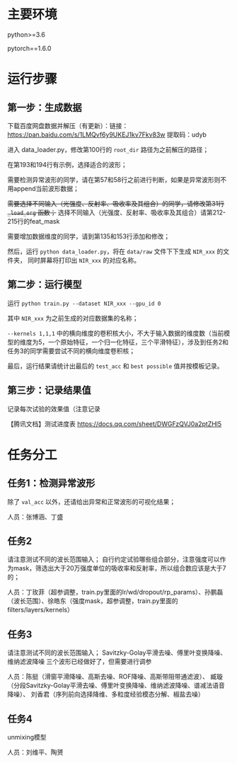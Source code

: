 # 主要环境

python>=3.6

pytorch==1.6.0


# 运行步骤

## 第一步：生成数据

下载百度网盘数据并解压（有更新）：链接：https://pan.baidu.com/s/1LMQvf6y9UKEJ1kv7Fkv83w 提取码：udyb

进入 data_loader.py，修改第100行的 `root_dir` 路径为之前解压的路径；

在第193和194行有示例，选择适合的波形；

需要检测异常波形的同学，请在第57和58行之前进行判断，如果是异常波形则不用append当前波形数据；

~~需要选择不同输入（光强度、反射率、吸收率及其组合）的同学，请修改第31行 `_load_org` 函数；~~
选择不同输入（光强度、反射率、吸收率及其组合）请第212-215行的feat_mask

需要增加数据维度的同学，请到第135和153行添加和修改；

然后，运行 `python data_loader.py`，将在 `data/raw` 文件下下生成 `NIR_xxx` 的文件夹，
同时屏幕将打印出 `NIR_xxx` 的对应名称。

## 第二步：运行模型

运行 `python train.py --dataset NIR_xxx --gpu_id 0`

其中 `NIR_xxx` 为之前生成的对应数据集的名称；

`--kernels 1,1,1` 中的横向维度的卷积核大小，不大于输入数据的维度数（当前模型的维度为5，一个原始特征，一个归一化特征，三个平滑特征），涉及到任务2和任务3的同学需要尝试不同的横向维度卷积核；

最后，运行结果请统计出最后的 `test_acc` 和 `best possible` 值并按模板记录。

## 第三步：记录结果值

记录每次试验的效果值（注意记录

【腾讯文档】测试进度表 https://docs.qq.com/sheet/DWGFzQVJ0a2ptZHl5

# 任务分工

## 任务1：检测异常波形

除了 `val_acc` 以外，还请给出异常和正常波形的可视化结果；

人员：张博涵、丁盛

## 任务2

请注意测试不同的波长范围输入；
自行约定试验哪些组合部分，注意强度可以作为mask，筛选出大于20万强度单位的吸收率和反射率，所以组合数应该是大于7的；

人员：丁玫菲（超参调整，train.py里面的lr/wd/dropout/rp_params）、孙鹏磊（波长范围）、徐皓东（强度mask，超参调整，train.py里面的filters/layers/kernels）

## 任务3

请注意测试不同的波长范围输入；
Savitzky-Golay平滑去噪、傅里叶变换降噪、维纳滤波降噪 三个波形已经做好了，但需要进行调参

人员：陈挺（滑窗平滑降噪、高斯去噪、ROF降噪、高斯带阻带通滤波）、
      臧璇（分段Savitzky-Golay平滑去噪、傅里叶变换降噪、维纳滤波降噪、谱减法语音降噪）、
      刘香君（序列前向选择降维、多粒度经验模态分解、椒盐去噪）

## 任务4

unmixing模型

人员：刘维平、陶赟